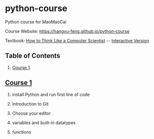 # python-course
Python course for MaoMaoCai

Course Website: https://hangyu-feng.github.io/python-course

Textbook:  [How to Think Like a Computer Scientist](https://openbookproject.net/thinkcs/python/english3e/) -- [Interactive Version](https://runestone.academy/runestone/books/published/thinkcspy/index.html)


## Table of Contents

1. [Course 1](#course-1)

## [Course 1](course-contents/course-1)

1. install Python and run first line of code

1. Introduction to Git

1. Choose your editor

1. variables and built-in datatypes

1. functions
